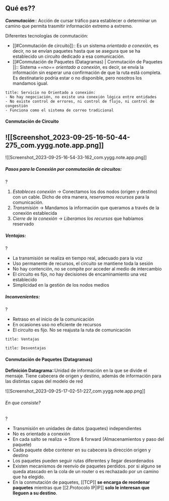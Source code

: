 ## Qué es??
***Conmutación***:: Acción de cursar tráfico para establecer o determinar un camino que permita trasmitir información extremo a extremo. <!--SR:!2024-01-03,1,226-->

Diferentes tecnologías de conmutación:
- [[#Conmutación de circuito]]:: Es un sistema *orientado a conexión*, es decir, no se envían paquetes hasta que se asegura que se ha establecido un circuito dedicado a esa comunicación. <!--SR:!2024-01-03,1,226-->
- [[#Conmutación de Paquetes (Datagramas) | Conmutación de Paquetes ]]:: Sistema *==no== orientado a conexión*, es decir, se envía la información sin esperar una confirmación de que la ruta  está completa. Es destinatario podría estar o no disponible, pero nosotros los mandamos igual. <!--SR:!2024-01-03,1,226-->

```ad-seealso
title: Servicio no Orientado a conexión:
- No hay negociación, no existe una conexión lógica entre entidades
- No existe control de errores, ni control de flujo, ni control de congestión
- Funciona como el sistema de correo tradicional
```

#### Conmutación de Circuito
![[Screenshot_2023-09-25-16-50-44-275_com.yygg.note.app.png]]
-------------------------------------------------

![[Screenshot_2023-09-25-16-54-33-162_com.yygg.note.app.png]]
##### Pasos para la Conexión por conmutación de circuitos:
?
1. *Estableces conexión* -> Conectamos los dos nodos (origen y destino) con un cable. Dicho de otra manera, *reservamos recursos* para la comunicación.
2. *Transmisión* -> Mandamos la información que queramos a través de la conexión establecida
3. *Cierre de la conexión* -> *Liberamos los recursos* que habíamos reservado <!--SR:!2024-01-03,1,210-->

##### Ventajas:
?
- La transmisión se realiza en tiempo real, adecuado para la voz
- Uso permanente de recursos, el circuito se mantiene toda la sesión
- No hay contención, no se compite por acceder al medio de intercambio
- El circuito es fijo, no hay decisiones de encaminamiento una vez establecido
- Simplicidad en la gestión de los nodos medios <!--SR:!2024-01-05,3,266-->

##### Inconvenientes:
?
- Retraso en el inicio de la comunicación
- En ocasiones uso no eficiente de recursos
- El circuito es fijo. No se reajusta la ruta de comunicación <!--SR:!2024-01-03,1,226-->

```ad-done
title: Ventajas
```

```ad-error
title: Desventajas
```

#### Conmutación de Paquetes (Datagramas)


**Definición Datagrama**::Unidad de información en la que se divide el mensaje. Tiene cabecera de origen y destino, además de información para las distintas capas del modelo de red <!--SR:!2024-01-03,1,226-->


![[Screenshot_2023-09-25-17-02-51-227_com.yygg.note.app.png]]
###### En que consiste?
?
- Transmisión en unidades de datos (paquetes) independientes
- No es orientado a conexión
- En cada salto se realiza -> Store & forward (Almacenamientos y paso del paquete)
- Cada paquete debe contener en su cabecera la dirección origen y destino
- Los paquetes pueden seguir rutas diferentes y llegar desordenados
- Existen mecanismos de reenvío de paquetes perdidos. por si alguno se queda atascado en la cola de un router o es rechazado por un camino que ha elegido.
- En la conmutación de paquetes, [[TCP]] **se encarga de reordenar paquetes**  mientras que [[2.Protocolo IP|IP]]  **solo le interesan que lleguen a su destino**. <!--SR:!2024-01-03,1,226-->
